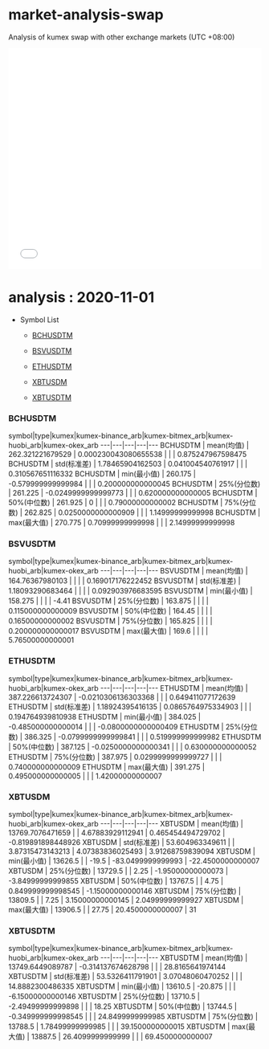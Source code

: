# market-analysis-swap
Analysis of kumex swap with other exchange markets (UTC +08:00)

<iframe width="100%" height="440" src="./data.html" frameborder="no" border="0" scrolling="no"></iframe>

# analysis : 2020-11-01
* Symbol List

  * [BCHUSDTM](#bchusdtm)

  * [BSVUSDTM](#bsvusdtm)

  * [ETHUSDTM](#ethusdtm)

  * [XBTUSDM](#xbtusdm)

  * [XBTUSDTM](#xbtusdtm)


### BCHUSDTM

symbol|type|kumex|kumex-binance_arb|kumex-bitmex_arb|kumex-huobi_arb|kumex-okex_arb
---|---|---|---|---
BCHUSDTM | mean(均值) | 262.321221679529 | 0.000230043080655538 |  |  | 0.875247967598475
BCHUSDTM | std(标准差) | 1.78465904162503 | 0.041004540761917 |  |  | 0.310567651116332
BCHUSDTM | min(最小值) | 260.175 | -0.579999999999984 |  |  | 0.200000000000045
BCHUSDTM | 25%(分位数) | 261.225 | -0.0249999999999773 |  |  | 0.620000000000005
BCHUSDTM | 50%(中位数) | 261.925 | 0 |  |  | 0.79000000000002
BCHUSDTM | 75%(分位数) | 262.825 | 0.0250000000000909 |  |  | 1.14999999999998
BCHUSDTM | max(最大值) | 270.775 | 0.70999999999998 |  |  | 2.14999999999998


### BSVUSDTM

symbol|type|kumex|kumex-binance_arb|kumex-bitmex_arb|kumex-huobi_arb|kumex-okex_arb
---|---|---|---|---
BSVUSDTM | mean(均值) | 164.76367980103 |  |  |  | 0.169017176222452
BSVUSDTM | std(标准差) | 1.18093290683464 |  |  |  | 0.092903976683595
BSVUSDTM | min(最小值) | 158.275 |  |  |  | -4.41
BSVUSDTM | 25%(分位数) | 163.875 |  |  |  | 0.115000000000009
BSVUSDTM | 50%(中位数) | 164.45 |  |  |  | 0.16500000000002
BSVUSDTM | 75%(分位数) | 165.825 |  |  |  | 0.200000000000017
BSVUSDTM | max(最大值) | 169.6 |  |  |  | 5.76500000000001


### ETHUSDTM

symbol|type|kumex|kumex-binance_arb|kumex-bitmex_arb|kumex-huobi_arb|kumex-okex_arb
---|---|---|---|---
ETHUSDTM | mean(均值) | 387.226613724307 | -0.0210306136303368 |  |  | 0.649411077172639
ETHUSDTM | std(标准差) | 1.18924395416135 | 0.0865764975334903 |  |  | 0.194764939810938
ETHUSDTM | min(最小值) | 384.025 | -0.485000000000014 |  |  | -0.0800000000000409
ETHUSDTM | 25%(分位数) | 386.325 | -0.0799999999999841 |  |  | 0.519999999999982
ETHUSDTM | 50%(中位数) | 387.125 | -0.0250000000000341 |  |  | 0.630000000000052
ETHUSDTM | 75%(分位数) | 387.975 | 0.0299999999999727 |  |  | 0.740000000000009
ETHUSDTM | max(最大值) | 391.275 | 0.495000000000005 |  |  | 1.42000000000007


### XBTUSDM

symbol|type|kumex|kumex-binance_arb|kumex-bitmex_arb|kumex-huobi_arb|kumex-okex_arb
---|---|---|---|---
XBTUSDM | mean(均值) | 13769.7076471659 |  | 4.67883929112941 | 0.465454494729702 | -0.819891898448926
XBTUSDM | std(标准差) | 53.604963349611 |  | 3.87315473143213 | 4.07383836025493 | 3.91268759839094
XBTUSDM | min(最小值) | 13626.5 |  | -19.5 | -83.0499999999993 | -22.4500000000007
XBTUSDM | 25%(分位数) | 13729.5 |  | 2.25 | -1.95000000000073 | -3.84999999999855
XBTUSDM | 50%(中位数) | 13767.5 |  | 4.75 | 0.849999999998545 | -1.15000000000146
XBTUSDM | 75%(分位数) | 13809.5 |  | 7.25 | 3.15000000000145 | 2.04999999999927
XBTUSDM | max(最大值) | 13906.5 |  | 27.75 | 20.4500000000007 | 31


### XBTUSDTM

symbol|type|kumex|kumex-binance_arb|kumex-bitmex_arb|kumex-huobi_arb|kumex-okex_arb
---|---|---|---|---
XBTUSDTM | mean(均值) | 13749.6449089787 | -0.314137674628798 |  |  | 28.8165641974144
XBTUSDTM | std(标准差) | 53.5326411791901 | 3.07048060470252 |  |  | 14.8882300486335
XBTUSDTM | min(最小值) | 13610.5 | -20.875 |  |  | -6.15000000000146
XBTUSDTM | 25%(分位数) | 13710.5 | -2.49499999999898 |  |  | 18.25
XBTUSDTM | 50%(中位数) | 13744.5 | -0.349999999998545 |  |  | 24.8499999999985
XBTUSDTM | 75%(分位数) | 13788.5 | 1.78499999999985 |  |  | 39.1500000000015
XBTUSDTM | max(最大值) | 13887.5 | 26.4099999999999 |  |  | 69.4500000000007

